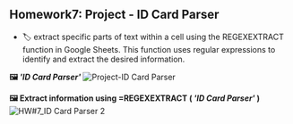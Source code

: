 ## Homework7: Project - ID Card Parser
- 🏷 extract specific parts of text within a cell using the REGEXEXTRACT function in Google Sheets. This function uses regular expressions to identify and extract the desired information.
  
**🖼 *'ID Card Parser'*** 
![Project-ID Card Parser](https://github.com/user-attachments/assets/1508b1a6-2a64-4624-9d73-631ef32b1165)


**🖼 Extract information using **=REGEXEXTRACT** ( *'ID Card Parser'* )** 
![HW#7_ID Card Parser 2](https://github.com/user-attachments/assets/afa74da0-5eb0-4c9f-ab66-680eaaee8916)
